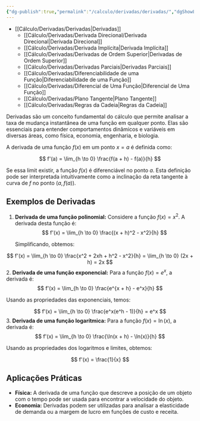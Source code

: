 ```yaml
---
{"dg-publish":true,"permalink":"/calculo/derivadas/derivadas/","dgShowLocalGraph":true,"created":"2025-05-20T13:30:13.826-03:00"}
---
```





- [[Cálculo/Derivadas/Derivadas\|Derivadas]]
	- [[Cálculo/Derivadas/Derivada Direcional/Derivada Direcional\|Derivada Direcional]]
	- [[Cálculo/Derivadas/Derivada Implícita\|Derivada Implícita]]
	- [[Cálculo/Derivadas/Derivadas de Ordem Superior\|Derivadas de Ordem Superior]]
	- [[Cálculo/Derivadas/Derivadas Parciais\|Derivadas Parciais]]
	- [[Cálculo/Derivadas/Diferenciabilidade de uma  Função\|Diferenciabilidade de uma  Função]]
	- [[Cálculo/Derivadas/Diferencial de Uma Função\|Diferencial de Uma Função]]
	- [[Cálculo/Derivadas/Plano Tangente\|Plano Tangente]]
	- [[Cálculo/Derivadas/Regras da Cadeia\|Regras da Cadeia]]



Derivadas são um conceito fundamental do cálculo que permite analisar a taxa de mudança instantânea de uma função em qualquer ponto. Elas são essenciais para entender comportamentos dinâmicos e variáveis em diversas áreas, como física, economia, engenharia, e biologia.

A derivada de uma função $f(x)$ em um ponto $x = a$ é definida como:

$$
f'(a) = \lim_{h \to 0} \frac{f(a + h) - f(a)}{h}
$$

Se essa limit existir, a função $f(x)$ é diferenciável no ponto $a$. Esta definição pode ser interpretada intuitivamente como a inclinação da reta tangente à curva de $f$ no ponto $(a, f(a))$.

## Exemplos de Derivadas

1. **Derivada de uma função polinomial:**
   Considere a função $f(x) = x^2$. A derivada desta função é:
$$
   f'(x) = \lim_{h \to 0} \frac{(x + h)^2 - x^2}{h}
$$

   Simplificando, obtemos:

$$
   f'(x) = \lim_{h \to 0} \frac{x^2 + 2xh + h^2 - x^2}{h} = \lim_{h \to 0} (2x + h) = 2x
$$
2. **Derivada de uma função exponencial:**
   Para a função $f(x) = e^x$, a derivada é:
$$
   f'(x) = \lim_{h \to 0} \frac{e^{x + h} - e^x}{h}
$$

   Usando as propriedades das exponenciais, temos:

$$
   f'(x) = \lim_{h \to 0} \frac{e^x(e^h - 1)}{h} = e^x
$$
3. **Derivada de uma função logarítmica:**
   Para a função $f(x) = \ln(x)$, a derivada é:
$$
   f'(x) = \lim_{h \to 0} \frac{\ln(x + h) - \ln(x)}{h}
$$

   Usando as propriedades dos logaritmos e limites, obtemos:

$$
   f'(x) = \frac{1}{x}
$$

## Aplicações Práticas

- **Física:** A derivada de uma função que descreve a posição de um objeto com o tempo pode ser usada para encontrar a velocidade do objeto.
- **Economia:** Derivadas podem ser utilizadas para analisar a elasticidade de demanda ou a margem de lucro em funções de custo e receita.
